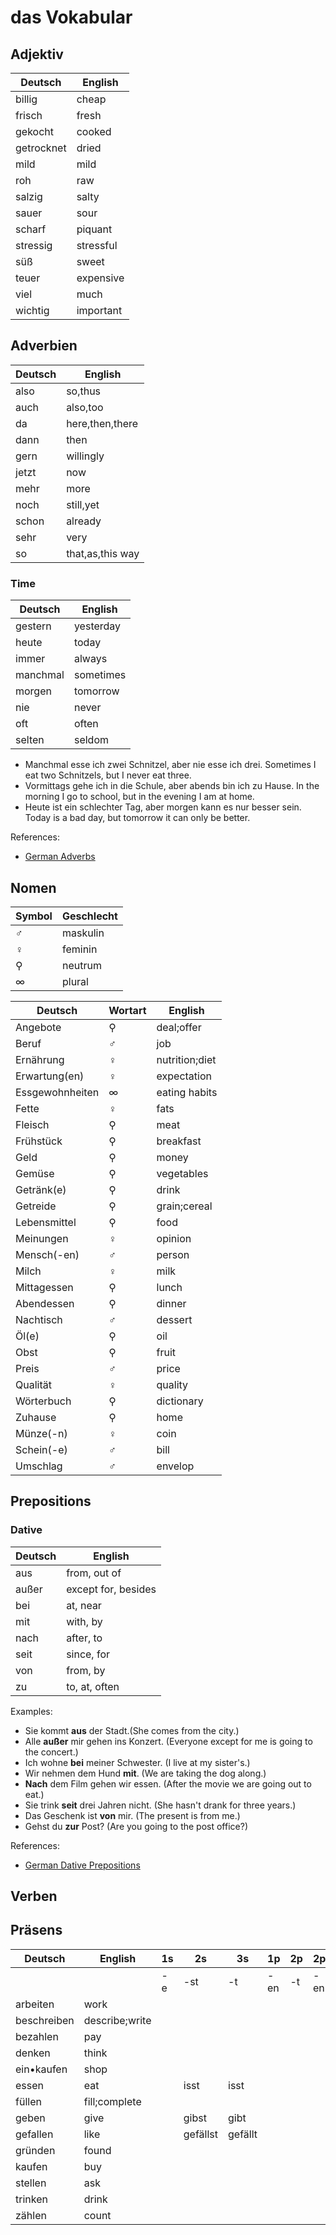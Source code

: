 # das Vokabular

## Adjektiv

Deutsch|English
---|---
billig|cheap
frisch|fresh
gekocht|cooked
getrocknet|dried
mild|mild
roh|raw
salzig|salty
sauer|sour
scharf|piquant
stressig|stressful
süß|sweet
teuer|expensive
viel|much
wichtig|important

## Adverbien

Deutsch|English
---|---
also|so,thus
auch|also,too
da|here,then,there
dann|then
gern|willingly
jetzt|now
mehr|more
noch|still,yet
schon|already
sehr|very
so|that,as,this way

### Time

Deutsch|English
---|---
gestern|yesterday
heute|today
immer|always
manchmal|sometimes
morgen|tomorrow
nie|never
oft|often
selten|seldom

- Manchmal esse ich zwei Schnitzel, aber nie esse ich drei.
Sometimes I eat two Schnitzels, but I never eat three.
- Vormittags gehe ich in die Schule, aber abends bin ich zu Hause.
In the morning I go to school, but in the evening I am at home.
- Heute ist ein schlechter Tag, aber morgen kann es nur besser sein.
Today is a bad day, but tomorrow it can only be better.

References:

- [German Adverbs](https://language-easy.org/german/grammar/adverbs/)

## Nomen

Symbol|Geschlecht
---|---
♂|maskulin
♀|feminin
⚲|neutrum
∞|plural

Deutsch|Wortart|English
---|---|---
Angebote|⚲|deal;offer
Beruf|♂|job
Ernährung|♀|nutrition;diet
Erwartung(en)|♀|expectation
Essgewohnheiten|∞|eating habits
Fette|♀|fats
Fleisch|⚲|meat
Frühstück|⚲|breakfast
Geld|⚲|money
Gemüse|⚲|vegetables
Getränk(e)|⚲|drink
Getreide|⚲|grain;cereal
Lebensmittel|⚲|food
Meinungen|♀|opinion
Mensch(-en)|♂|person
Milch|♀|milk
Mittagessen|⚲|lunch
Abendessen|⚲|dinner
Nachtisch|♂|dessert
Öl(e)|⚲|oil
Obst|⚲|fruit
Preis|♂|price
Qualität|♀|quality
Wörterbuch|⚲|dictionary
Zuhause|⚲|home
Münze(-n)|♀|coin
Schein(-e)|♂|bill
Umschlag|♂|envelop

## Prepositions

### Dative
Deutsch|English
---|---
aus|from, out of
außer|except for, besides
bei|at, near
mit|with, by
nach|after, to
seit|since, for
von|from, by
zu|to, at, often

Examples:
- Sie kommt **aus** der Stadt.(She comes from the city.)
- Alle **außer** mir gehen ins Konzert. (Everyone except for me is going to the concert.)
- Ich wohne **bei** meiner Schwester. (I live at my sister's.)
- Wir nehmen dem Hund **mit**. (We are taking the dog along.)
- **Nach** dem Film gehen wir essen. (After the movie we are going out to eat.)
- Sie trink **seit** drei Jahren nicht. (She hasn't drank for three years.)
- Das Geschenk ist **von** mir. (The present is from me.)
- Gehst du **zur** Post? (Are you going to the post office?)

References:
- [German Dative Prepositions](https://study.com/academy/lesson/german-dative-prepositions.html)

## Verben

## Präsens
Deutsch|English|1s|2s|3s|1p|2p|2p
---|---|---|---|---|---|---|---
|||-e|-st|-t|-en|-t|-en
arbeiten|work|
beschreiben|describe;write|
bezahlen|pay|
denken|think|
ein•kaufen|shop|
essen|eat||isst|isst|
füllen|fill;complete|
geben|give||gibst|gibt|
gefallen|like||gefällst|gefällt
gründen|found|
kaufen|buy|
stellen|ask|
trinken|drink|
zählen|count|

